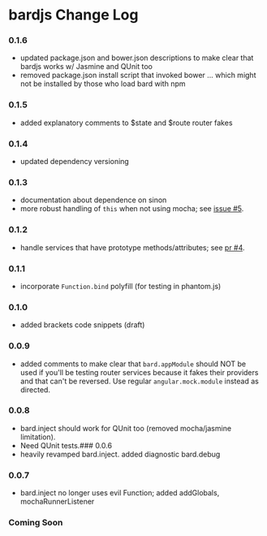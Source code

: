 bardjs Change Log
===================
### 0.1.6
- updated package.json and bower.json descriptions to make clear that bardjs works w/ Jasmine and QUnit too
- removed package.json install script that invoked bower ... which might not be installed by those who load bard with npm

### 0.1.5
- added explanatory comments to $state and $route router fakes

### 0.1.4
- updated dependency versioning

### 0.1.3
- documentation about dependence on sinon
- more robust handling of `this` when not using mocha; see [issue #5](https://github.com/wardbell/bardjs/issues/5).

### 0.1.2
- handle services that have prototype methods/attributes; see
[pr #4](https://github.com/wardbell/bardjs/pull/4).

### 0.1.1
- incorporate `Function.bind` polyfill (for testing in phantom.js)

### 0.1.0
- added brackets code snippets (draft)

### 0.0.9
- added comments to make clear that `bard.appModule` should NOT be used if you'll be testing router services because it fakes their providers and that can't be reversed. Use regular `angular.mock.module` instead as directed.

### 0.0.8
- bard.inject should work for QUnit too (removed mocha/jasmine limitation).
- Need QUnit tests.### 0.0.6
- heavily revamped bard.inject. added diagnostic bard.debug

### 0.0.7
- bard.inject no longer uses evil Function; added addGlobals, mochaRunnerListener

### Coming Soon
